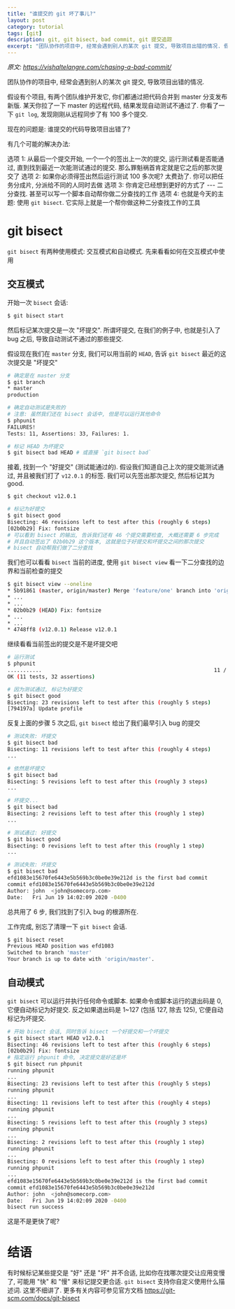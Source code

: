 ```yaml
---
title: "谁提交的 git 坏了事儿?"
layout: post
category: tutorial
tags: [git]
description: git, git bisect, bad commit, git 提交追踪
excerpt: "团队协作的项目中, 经常会遇到别人的某次 git 提交, 导致项目出错的情况. 假设有个项目, 有两个团队维护开发它, 你们都通过把代码合并到 master 分支发布新版. 某天你拉了一下 master 的远程代码, 结果发现自动测试不通过了. 你看了一下 `git log`, 发现刚刚从远程同步了有 100 多个提交. 现在的问题是: 谁提交的代码导致项目出错了?"
---
```


_原文: <https://vishaltelangre.com/chasing-a-bad-commit/>_

团队协作的项目中, 经常会遇到别人的某次 git 提交, 导致项目出错的情况.

假设有个项目, 有两个团队维护开发它, 你们都通过把代码合并到 master 分支发布新版.
某天你拉了一下 master 的远程代码, 结果发现自动测试不通过了. 你看了一下 `git log`, 发现刚刚从远程同步了有 100 多个提交.

现在的问题是: 谁提交的代码导致项目出错了?

有几个可能的解决办法:

选项 1: 从最后一个提交开始, 一个一个的签出上一次的提交, 运行测试看是否能通过, 直到找到最近一次能测试通过的提交. 那么罪魁祸首肯定就是它之后的那次提交了
选项 2: 如果你必须得签出然后运行测试 100 多次呢? 太费劲了. 你可以把任务分成片, 分派给不同的人同时去做
选项 3: 你肯定已经想到更好的方式了 --- 二分查找. 甚至可以写一个脚本自动帮你做二分查找的工作
选项 4: 也就是今天的主题: 使用 `git bisect`. 它实际上就是一个帮你做这种二分查找工作的工具

# git bisect

`git bisect` 有两种使用模式: 交互模式和自动模式. 先来看看如何在交互模式中使用

## 交互模式

开始一次 `bisect` 会话:

```bash
$ git bisect start
```

然后标记某次提交是一次 "坏提交". 所谓坏提交, 在我们的例子中, 也就是引入了 bug 之后, 导致自动测试不通过的那些提交.

假设现在我们在 `master` 分支, 我们可以用当前的 `HEAD`, 告诉 `git bisect` 最近的这次提交是 "坏提交"

```bash
# 确定是在 master 分支
$ git branch
* master
production

# 确定自动测试是失败的
# 注意: 虽然我们还在 bisect 会话中, 但是可以运行其他命令
$ phpunit
FAILURES!
Tests: 11, Assertions: 33, Failures: 1.

# 标记 HEAD 为坏提交
$ git bisect bad HEAD # 或直接 `git bisect bad`
```

接着, 找到一个 "好提交" (测试能通过的).
假设我们知道自己上次的提交能测试通过, 并且被我们打了 `v12.0.1` 的标签. 我们可以先签出那次提交, 然后标记其为 good.

```bash
$ git checkout v12.0.1

# 标记为好提交
$ git bisect good
Bisecting: 46 revisions left to test after this (roughly 6 steps)
[02b0b29] Fix: fontsize
# 可以看到 bisect 的输出, 告诉我们还有 46 个提交需要检查, 大概还需要 6 步完成
# 并且自动签出了 02b0b29 这个版本, 这就是位于好提交和坏提交之间的那次提交
# bisect 自动帮我们做了二分查找
```

我们也可以看看 `bisect` 当前的进度, 使用 `git bisect view` 看一下二分查找的边界和当前检查的提交

```bash
$ git bisect view --oneline
* 5b91861 (master, origin/master) Merge 'feature/one' branch into 'origin/master' branch
* ...
* ...
* 02b0b29 (HEAD) Fix: fontsize
* ...
* ...
* 4748ff8 (v12.0.1) Release v12.0.1
```


继续看看当前签出的提交是不是坏提交吧

```bash
# 运行测试
$ phpunit
...........                                                       11 / 11 (100%)
OK (11 tests, 32 assertions)

# 因为测试通过, 标记为好提交
$ git bisect good
Bisecting: 23 revisions left to test after this (roughly 5 steps)
[794197a] Update profile
```

反复上面的步骤 5 次之后, `git bisect` 给出了我们最早引入 bug 的提交

```bash
# 测试失败: 坏提交
$ git bisect bad
Bisecting: 11 revisions left to test after this (roughly 4 steps)
...

# 依然是坏提交
$ git bisect bad
Bisecting: 5 revisions left to test after this (roughly 3 steps)
...

# 坏提交...
$ git bisect bad
Bisecting: 2 revisions left to test after this (roughly 1 step)
...

# 测试通过: 好提交
$ git bisect good
Bisecting: 0 revisions left to test after this (roughly 1 step)
...

# 测试失败: 坏提交
$ git bisect bad
efd1083e15670fe6443e5b569b3c0be0e39e212d is the first bad commit
commit efd1083e15670fe6443e5b569b3c0be0e39e212d
Author: john  <john@somecorp.com>
Date:   Fri Jun 19 14:02:09 2020 -0400
```

总共用了 6 步, 我们找到了引入 bug 的根源所在.

工作完成, 别忘了清理一下 `git bisect` 会话.

```bash
$ git bisect reset
Previous HEAD position was efd1083
Switched to branch 'master'
Your branch is up to date with 'origin/master'.
```

## 自动模式

`git bisect` 可以运行并执行任何命令或脚本. 如果命令或脚本运行的退出码是 0, 它便自动标记为好提交. 反之如果退出码是 1~127 (包括 127, 除去 125), 它便自动标记为坏提交.

```bash
# 开始 bisect 会话, 同时告诉 bisect 一个好提交和一个坏提交
$ git bisect start HEAD v12.0.1
Bisecting: 46 revisions left to test after this (roughly 6 steps)
[02b0b29] Fix: fontsize
# 指定运行 phpunit 命令, 决定提交是好还是坏
$ git bisect run phpunit
running phpunit
...
Bisecting: 23 revisions left to test after this (roughly 5 steps)
running phpunit
...
Bisecting: 11 revisions left to test after this (roughly 4 steps)
running phpunit
...
Bisecting: 5 revisions left to test after this (roughly 3 steps)
running phpunit
...
Bisecting: 2 revisions left to test after this (roughly 1 step)
running phpunit
...
Bisecting: 0 revisions left to test after this (roughly 1 step)
running phpunit
...
efd1083e15670fe6443e5b569b3c0be0e39e212d is the first bad commit
commit efd1083e15670fe6443e5b569b3c0be0e39e212d
Author: john  <john@somecorp.com>
Date:   Fri Jun 19 14:02:09 2020 -0400
bisect run success
```

这是不是更快了呢?

# 结语

有时候标记某些提交是 "好" 还是 "坏" 并不合适, 比如你在找哪次提交让应用变慢了, 可能用 "快" 和 "慢" 来标记提交更合适. `git bisect` 支持你自定义使用什么描述词. 这里不细讲了. 更多有关内容可参见官方文档 <https://git-scm.com/docs/git-bisect>